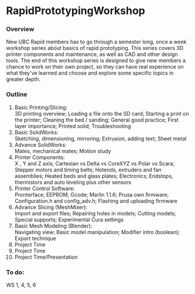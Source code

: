 # RapidPrototypingWorkshop
### Overview
New UBC Rapid members has to go through a semester long, once a week workshop series about basics of rapid prototyping. This series covers 3D printer components and maintenance, as well as CAD and other design tools. The end of this workshop series is designed to give new members a chance to work on their own project, so they can have real experience on what they've learned and choose and explore some specific topics in greater depth. 

### Outline

 1. Basic Printing/Slicing:  
3D printing overview; Loading a file onto the SD card; Starting a print on the printer; Cleaning the bed / sanding; General good practice; First layer importance; Printed solid; Troubleshooting
 2. Basic SolidWorks:  
Sketching, dimensioning, mirroring; Extrusion, adding text; Sheet metal
 3. Advance SolidWorks:  
Mates, mechanical mates; Motion study
 4. Printer Components:  
X , Y and Z axis; Cartesian vs Delta vs CoreXYZ vs Polar vs Scara; Stepper motors and timing belts; Hotends, extruders and fan assemblies; Heated beds and glass plates; Electronics; Endstops, thermistors and auto leveling plus other sensors  
 5. Printer Control Software:  
Pronterface; EEPROM; Gcode; Marlin 1.1.6; Prusa own firmware; Configuration.h and config_adv.h; Flashing and uploading firmware
 6. Advance Slicing (MeshMixer):  
Import and export files; Repairing holes in models; Cutting models; Special supports; Experimental Cura settings
 7. Basic Mesh Modeling (Blender):  
Navigating view; Basic model manipulation; Modifier intro (boolean); Export technique
 8. Project Time
 9. Project Time
 10. Project Time/Presentation

### To do:

WS 1, 4, 5, 6